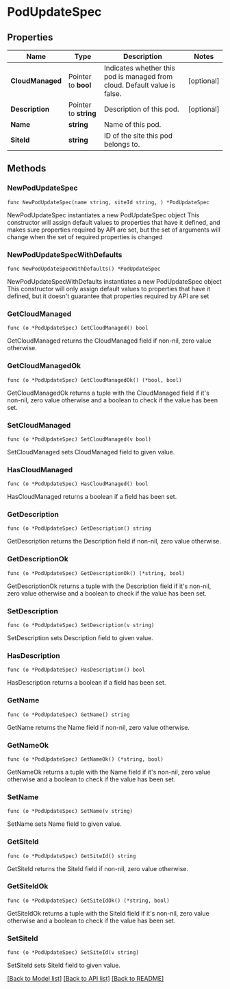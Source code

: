 # PodUpdateSpec

## Properties

Name | Type | Description | Notes
------------ | ------------- | ------------- | -------------
**CloudManaged** | Pointer to **bool** | Indicates whether this pod is managed from cloud. Default value is false. | [optional] 
**Description** | Pointer to **string** | Description of this pod. | [optional] 
**Name** | **string** | Name of this pod. | 
**SiteId** | **string** | ID of the site this pod belongs to. | 

## Methods

### NewPodUpdateSpec

`func NewPodUpdateSpec(name string, siteId string, ) *PodUpdateSpec`

NewPodUpdateSpec instantiates a new PodUpdateSpec object
This constructor will assign default values to properties that have it defined,
and makes sure properties required by API are set, but the set of arguments
will change when the set of required properties is changed

### NewPodUpdateSpecWithDefaults

`func NewPodUpdateSpecWithDefaults() *PodUpdateSpec`

NewPodUpdateSpecWithDefaults instantiates a new PodUpdateSpec object
This constructor will only assign default values to properties that have it defined,
but it doesn't guarantee that properties required by API are set

### GetCloudManaged

`func (o *PodUpdateSpec) GetCloudManaged() bool`

GetCloudManaged returns the CloudManaged field if non-nil, zero value otherwise.

### GetCloudManagedOk

`func (o *PodUpdateSpec) GetCloudManagedOk() (*bool, bool)`

GetCloudManagedOk returns a tuple with the CloudManaged field if it's non-nil, zero value otherwise
and a boolean to check if the value has been set.

### SetCloudManaged

`func (o *PodUpdateSpec) SetCloudManaged(v bool)`

SetCloudManaged sets CloudManaged field to given value.

### HasCloudManaged

`func (o *PodUpdateSpec) HasCloudManaged() bool`

HasCloudManaged returns a boolean if a field has been set.

### GetDescription

`func (o *PodUpdateSpec) GetDescription() string`

GetDescription returns the Description field if non-nil, zero value otherwise.

### GetDescriptionOk

`func (o *PodUpdateSpec) GetDescriptionOk() (*string, bool)`

GetDescriptionOk returns a tuple with the Description field if it's non-nil, zero value otherwise
and a boolean to check if the value has been set.

### SetDescription

`func (o *PodUpdateSpec) SetDescription(v string)`

SetDescription sets Description field to given value.

### HasDescription

`func (o *PodUpdateSpec) HasDescription() bool`

HasDescription returns a boolean if a field has been set.

### GetName

`func (o *PodUpdateSpec) GetName() string`

GetName returns the Name field if non-nil, zero value otherwise.

### GetNameOk

`func (o *PodUpdateSpec) GetNameOk() (*string, bool)`

GetNameOk returns a tuple with the Name field if it's non-nil, zero value otherwise
and a boolean to check if the value has been set.

### SetName

`func (o *PodUpdateSpec) SetName(v string)`

SetName sets Name field to given value.


### GetSiteId

`func (o *PodUpdateSpec) GetSiteId() string`

GetSiteId returns the SiteId field if non-nil, zero value otherwise.

### GetSiteIdOk

`func (o *PodUpdateSpec) GetSiteIdOk() (*string, bool)`

GetSiteIdOk returns a tuple with the SiteId field if it's non-nil, zero value otherwise
and a boolean to check if the value has been set.

### SetSiteId

`func (o *PodUpdateSpec) SetSiteId(v string)`

SetSiteId sets SiteId field to given value.



[[Back to Model list]](../README.md#documentation-for-models) [[Back to API list]](../README.md#documentation-for-api-endpoints) [[Back to README]](../README.md)


